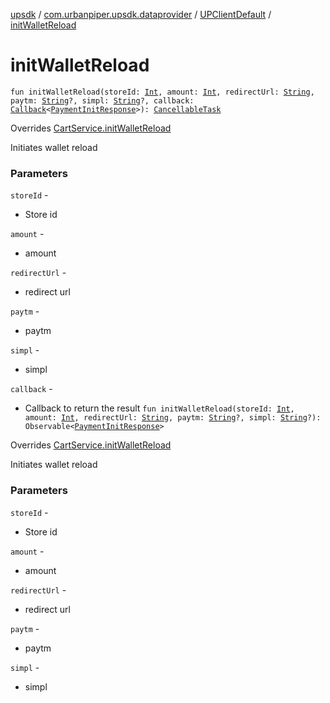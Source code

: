 [upsdk](../../index.md) / [com.urbanpiper.upsdk.dataprovider](../index.md) / [UPClientDefault](index.md) / [initWalletReload](./init-wallet-reload.md)

# initWalletReload

`fun initWalletReload(storeId: `[`Int`](https://kotlinlang.org/api/latest/jvm/stdlib/kotlin/-int/index.html)`, amount: `[`Int`](https://kotlinlang.org/api/latest/jvm/stdlib/kotlin/-int/index.html)`, redirectUrl: `[`String`](https://kotlinlang.org/api/latest/jvm/stdlib/kotlin/-string/index.html)`, paytm: `[`String`](https://kotlinlang.org/api/latest/jvm/stdlib/kotlin/-string/index.html)`?, simpl: `[`String`](https://kotlinlang.org/api/latest/jvm/stdlib/kotlin/-string/index.html)`?, callback: `[`Callback`](../-callback/index.md)`<`[`PaymentInitResponse`](../../com.urbanpiper.upsdk.model.networkresponse/-payment-init-response/index.md)`>): `[`CancellableTask`](../-cancellable-task/index.md)

Overrides [CartService.initWalletReload](../-cart-service/init-wallet-reload.md)

Initiates wallet reload

### Parameters

`storeId` -
* Store id

`amount` -
* amount

`redirectUrl` -
* redirect url

`paytm` -
* paytm

`simpl` -
* simpl

`callback` -
* Callback to return the result
`fun initWalletReload(storeId: `[`Int`](https://kotlinlang.org/api/latest/jvm/stdlib/kotlin/-int/index.html)`, amount: `[`Int`](https://kotlinlang.org/api/latest/jvm/stdlib/kotlin/-int/index.html)`, redirectUrl: `[`String`](https://kotlinlang.org/api/latest/jvm/stdlib/kotlin/-string/index.html)`, paytm: `[`String`](https://kotlinlang.org/api/latest/jvm/stdlib/kotlin/-string/index.html)`?, simpl: `[`String`](https://kotlinlang.org/api/latest/jvm/stdlib/kotlin/-string/index.html)`?): Observable<`[`PaymentInitResponse`](../../com.urbanpiper.upsdk.model.networkresponse/-payment-init-response/index.md)`>`

Overrides [CartService.initWalletReload](../-cart-service/init-wallet-reload.md)

Initiates wallet reload

### Parameters

`storeId` -
* Store id

`amount` -
* amount

`redirectUrl` -
* redirect url

`paytm` -
* paytm

`simpl` -
* simpl
